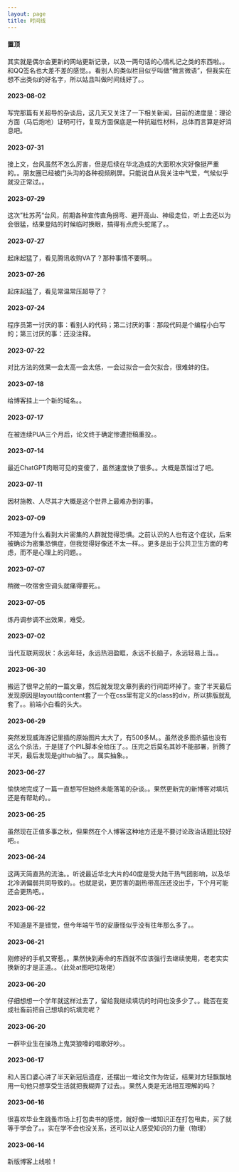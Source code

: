 ```yaml
---
layout: page
title: 时间线
---
```

#### 置顶
其实就是偶尔会更新的网站更新记录，以及一两句话的心情札记之类的东西啦。。和QQ签名也大差不差的感觉。。看别人的类似栏目似乎叫做“微言微语”，但我实在想不出类似的好名字，所以姑且叫做时间线好了。。

#### 2023-08-02
写完那篇有关超导的杂谈后，这几天又关注了一下相关新闻，目前的进度是：理论方面（马后炮地）证明可行，复现方面保底是一种抗磁性材料，总体而言算是好消息吧。

#### 2023-07-31
接上文，台风虽然不怎么厉害，但是后续在华北造成的大面积水灾好像挺严重的。。朋友圈已经被门头沟的各种视频刷屏。只能说自从我关注中气爱，气候似乎就没正常过。。

#### 2023-07-29
这次”杜苏芮“台风，前期各种宣传直角拐弯、避开高山、神级走位，听上去还以为会很猛，结果登陆的时候临时换眼，搞得有点虎头蛇尾了。。

#### 2023-07-27
起床起猛了，看见腾讯收购VA了？那种事情不要啊。。

#### 2023-07-26
起床起猛了，看见常温常压超导了？

#### 2023-07-24
程序员第一讨厌的事：看别人的代码；第二讨厌的事：那段代码是个编程小白写的；第三讨厌的事：还没注释。

#### 2023-07-22
对比方法的效果一会太高一会太低，一会过拟合一会欠拟合，很难蚌的住。

#### 2023-07-18
给博客挂上一个新的域名。。

#### 2023-07-17
在被连续PUA三个月后，论文终于确定惨遭拒稿重投。。

#### 2023-07-14
最近ChatGPT肉眼可见的变傻了，虽然速度快了很多。。大概是蒸馏过了吧。

#### 2023-07-11
因材施教、人尽其才大概是这个世界上最难办到的事。

#### 2023-07-09
不知道为什么看到大片密集的人群就觉得恐惧。之前认识的人也有这个症状，后来被确诊为密集恐惧症，但我觉得好像还不太一样。。更多是出于公共卫生方面的考虑，而不是心理上的问题。。

#### 2023-07-07
稍微一吹宿舍空调头就痛得要死。。

#### 2023-07-05
炼丹调参调不出效果，难受。

#### 2023-07-02
当代互联网现状：永远年轻，永远热泪盈眶，永远不长脑子，永远轻易上当。。

#### 2023-06-30
搬运了很早之前的一篇文章，然后就发现文章列表的行间距坏掉了。查了半天最后发现原因是layout给content套了一个在css里有定义的class的div，所以排版就乱套了。。前端小白看的头大。

#### 2023-06-29
突然发现威海游记里插的原始图片太大了，有500多M。。虽然说多图杀猫也没有这么个杀法，于是搓了个PIL脚本全给压了。。压完之后莫名其妙不能部署，折腾了半天，最后发现是github抽了。。属实抽象。。

#### 2023-06-27
愉快地完成了一篇一直想写但始终未能落笔的杂谈。。果然更新完的新博客对填坑还是有帮助的。。

#### 2023-06-25
虽然现在正值多事之秋，但果然在个人博客这种地方还是不要讨论政治话题比较好吧。。

#### 2023-06-24
这两天简直热的流油。。听说最近华北大片的40度是受大陆干热气团影响，以及华北冷涡偏弱共同导致的。。也就是说，更厉害的副热带高压还没出手，下个月可能还会更热吧。。

#### 2023-06-22
不知道是不是错觉，但今年端午节的安康怪似乎没有往年那么多了。。

#### 2023-06-21
刚修好的手机又寄惹。。果然快到寿命的东西就不应该强行去继续使用，老老实实换新的才是正道。。（此处at图吧垃圾佬）

#### 2023-06-20
仔细想想一个学年就这样过去了，留给我继续填坑的时间也没多少了。。能否在变成社畜前把自己想填的坑填完呢？

#### 2023-06-20
一群毕业生在操场上鬼哭狼嚎的唱歌好吵。。

#### 2023-06-17
和人苦口婆心讲了半天新冠后遗症，还摆出一堆论文作为佐证，结果对方轻飘飘地用一句他只想享受生活就把我糊弄了过去。。果然人类是无法相互理解的吗？

#### 2023-06-16
很喜欢毕业生跳蚤市场上打包卖书的感觉，就好像一堆知识正在打包甩卖，买了就等于学会了。。实在学不会也没关系，还可以让人感受知识的力量（物理）

#### 2023-06-14
新版博客上线啦！


